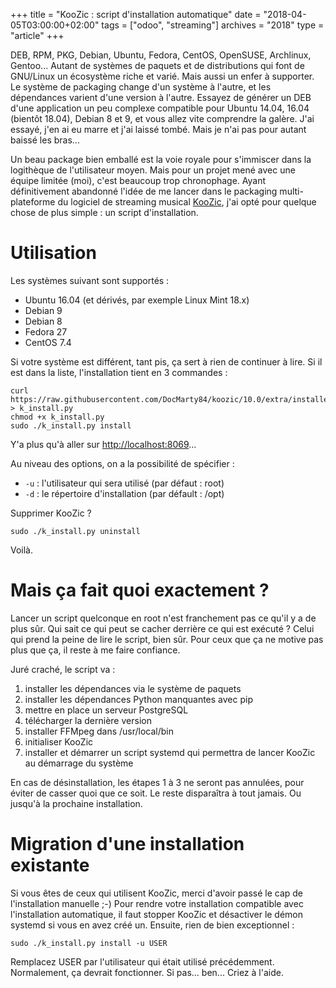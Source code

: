 +++
title = "KooZic : script d'installation automatique"
date = "2018-04-05T03:00:00+02:00"
tags = ["odoo", "streaming"]
archives = "2018"
type = "article"
+++

DEB, RPM, PKG, Debian, Ubuntu, Fedora, CentOS, OpenSUSE, Archlinux, Gentoo... Autant de systèmes de
paquets et de distributions qui font de GNU/Linux un écosystème riche et varié. Mais aussi un enfer
à supporter. Le système de packaging change d'un système à l'autre, et les dépendances varient d'une
version à l'autre. Essayez de générer un DEB d'une application un peu complexe compatible pour
Ubuntu 14.04, 16.04 (bientôt 18.04), Debian 8 et 9, et vous allez vite comprendre la galère. J'ai
essayé, j'en ai eu marre et j'ai laissé tombé. Mais je n'ai pas pour autant baissé les bras...

Un beau package bien emballé est la voie royale pour s'immiscer dans la logithèque de l'utilisateur
moyen. Mais pour un projet mené avec une équipe limitée (moi), c'est beaucoup trop chronophage.
Ayant définitivement abandonné l'idée de me lancer dans le packaging multi-plateforme du logiciel de
streaming musical [KooZic](https://koozic.net/), j'ai opté pour quelque chose de plus simple : un
script d'installation.

# Utilisation

Les systèmes suivant sont supportés :

*   Ubuntu 16.04 (et dérivés, par exemple Linux Mint 18.x)
*   Debian 9
*   Debian 8
*   Fedora 27
*   CentOS 7.4

Si votre système est différent, tant pis, ça sert à rien de continuer à lire. Si il est dans la
liste, l'installation tient en 3 commandes :

```
curl https://raw.githubusercontent.com/DocMarty84/koozic/10.0/extra/installer/koozic_install.py > k_install.py
chmod +x k_install.py
sudo ./k_install.py install
```

Y'a plus qu'à aller sur [http://localhost:8069](http://localhost:8069)...

Au niveau des options, on a la possibilité de spécifier :

*   `-u` : l'utilisateur qui sera utilisé (par défaut : root)
*   `-d` : le répertoire d'installation (par défault : /opt)

Supprimer KooZic ?

```
sudo ./k_install.py uninstall
```

Voilà.

# Mais ça fait quoi exactement ?

Lancer un script quelconque en root n'est franchement pas ce qu'il y a de plus sûr. Qui sait ce qui
peut se cacher derrière ce qui est exécuté ? Celui qui prend la peine de lire le script, bien sûr.
Pour ceux que ça ne motive pas plus que ça, il reste à me faire confiance.

Juré craché, le script va :

1.  installer les dépendances via le système de paquets
2.  installer les dépendances Python manquantes avec pip
3.  mettre en place un serveur PostgreSQL
4.  télécharger la dernière version
5.  installer FFMpeg dans /usr/local/bin
6.  initialiser KooZic
7.  installer et démarrer un script systemd qui permettra de lancer KooZic au démarrage du système

En cas de désinstallation, les étapes 1 à 3 ne seront pas annulées, pour éviter de casser quoi que
ce soit. Le reste disparaîtra à tout jamais. Ou jusqu'à la prochaine installation.

# Migration d'une installation existante

Si vous êtes de ceux qui utilisent KooZic, merci d'avoir passé le cap de l'installation manuelle ;-)
Pour rendre votre installation compatible avec l'installation automatique, il faut stopper KooZic et
désactiver le démon systemd si vous en avez créé un. Ensuite, rien de bien exceptionnel :

```
sudo ./k_install.py install -u USER
```

Remplacez USER par l'utilisateur qui était utilisé précédemment. Normalement, ça devrait
fonctionner. Si pas... ben... Criez à l'aide.
